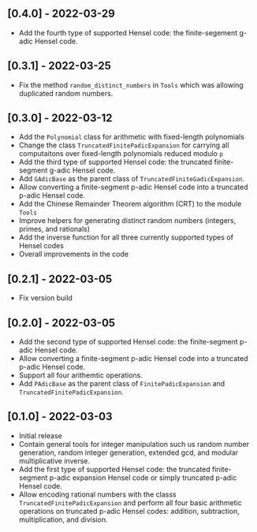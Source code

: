 ## [0.4.0] - 2022-03-29
- Add the fourth type of supported Hensel code: the finite-segement g-adic Hensel code.

## [0.3.1] - 2022-03-25
- Fix the method `random_distinct_numbers` in `Tools` which was allowing duplicated random numbers.

## [0.3.0] - 2022-03-12

- Add the `Polynomial` class for arithmetic with fixed-length polynomials
- Change the class `TruncatedFinitePadicExpansion` for carrying all computaitons over fixed-length polynomials reduced modulo `p`
- Add the third type of supported Hensel code: the truncated finite-segment g-adic Hensel code.
- Add `GAdicBase` as the parent class of `TruncatedFiniteGadicExpansion`.
- Allow converting a finite-segment p-adic Hensel code into a truncated p-adic Hensel code.
- Add the Chinese Remainder Theorem algorithm (CRT) to the module `Tools`
- Improve helpers for generating distinct random numbers (integers, primes, and rationals)
- Add the inverse function for all three currently supported types of Hensel codes
- Overall improvements in the code

## [0.2.1] - 2022-03-05
- Fix version build

## [0.2.0] - 2022-03-05

- Add the second type of supported Hensel code: the finite-segment p-adic Hensel code.
- Allow converting a finite-segment p-adic Hensel code into a truncated p-adic Hensel code.
- Support all four arithemtic operations.
- Add `PAdicBase` as the parent class of `FinitePadicExpansion` and `TruncatedFinitePadicExpansion`.


## [0.1.0] - 2022-03-03

- Initial release
- Contain general tools for integer manipulation such us random number generation, random integer generation, extended gcd, and modular multiplicative inverse.
- Add the first type of supported Hensel code: the truncated finite-segment p-adic expansion Hensel code or simply truncated p-adic Hensel code.
- Allow encoding rational numbers with the classs `TruncatedFinitePadicExpansion` and perform all four basic arithmetic operations on truncated p-adic Hensel codes: addition, subtraction, multiplication, and division.
